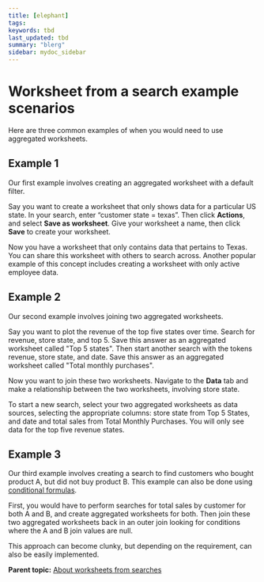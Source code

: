 ```yaml
---
title: [elephant]
tags: 
keywords: tbd
last_updated: tbd
summary: "blerg"
sidebar: mydoc_sidebar
---
```

# Worksheet from a search example scenarios

Here are three common examples of when you would need to use aggregated worksheets.

## Example 1

Our first example involves creating an aggregated worksheet with a default filter.

Say you want to create a worksheet that only shows data for a particular US state. In your search, enter “customer state = texas”. Then click **Actions**, and select **Save as worksheet**. Give your worksheet a name, then click **Save** to create your worksheet.

Now you have a worksheet that only contains data that pertains to Texas. You can share this worksheet with others to search across. Another popular example of this concept includes creating a worksheet with only active employee data.

## Example 2

Our second example involves joining two aggregated worksheets.

Say you want to plot the revenue of the top five states over time. Search for revenue, store state, and top 5. Save this answer as an aggregated worksheet called "Top 5 states". Then start another search with the tokens revenue, store state, and date. Save this answer as an aggregated worksheet called "Total monthly purchases".

Now you want to join these two worksheets. Navigate to the **Data** tab and make a relationship between the two worksheets, involving store state.

To start a new search, select your two aggregated worksheets as data sources, selecting the appropriate columns: store state from Top 5 States, and date and total sales from Total Monthly Purchases. You will only see data for the top five revenue states.

## Example 3

Our third example involves creating a search to find customers who bought product A, but did not buy product B. This example can also be done using [conditional formulas](../advanced_searches_guide/formulas/conditional_sum.html#).

First, you would have to perform searches for total sales by customer for both A and B, and create aggregated worksheets for both. Then join these two aggregated worksheets back in an outer join looking for conditions where the A and B join values are null.

This approach can become clunky, but depending on the requirement, can also be easily implemented.

**Parent topic:** [About worksheets from searches](../../pages/complex_searches/about_query_on_query.html)

